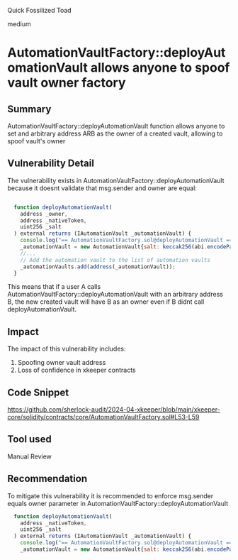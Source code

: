 Quick Fossilized Toad

medium

# AutomationVaultFactory::deployAutomationVault allows anyone to spoof vault owner factory

## Summary
AutomationVaultFactory::deployAutomationVault function allows anyone to set and arbitrary address ARB as the owner of a created vault, allowing to spoof vault's owner

## Vulnerability Detail
The vulnerability exists in AutomationVaultFactory::deployAutomationVault  because it doesnt validate that msg.sender and owner are equal:  
```js

  function deployAutomationVault(
    address _owner,
    address _nativeToken,
    uint256 _salt
  ) external returns (IAutomationVault _automationVault) {
    console.log("== AutomationVaultFactory.sol@deployAutomationVault ==");
    _automationVault = new AutomationVault{salt: keccak256(abi.encodePacked(msg.sender, _salt))}(_owner, _nativeToken); //<@ owner spoofing 
    //...
    // Add the automation vault to the list of automation vaults
    _automationVaults.add(address(_automationVault));
  }
```
This means that if a user A calls AutomationVaultFactory::deployAutomationVault with an arbitrary address B, the new created vault will have B as an owner even if B didnt call deployAutomationVault.  

## Impact
The impact of this vulnerability includes:  
1. Spoofing owner vault address
2. Loss of confidence in xkeeper contracts   

## Code Snippet
https://github.com/sherlock-audit/2024-04-xkeeper/blob/main/xkeeper-core/solidity/contracts/core/AutomationVaultFactory.sol#L53-L59    

## Tool used

Manual Review

## Recommendation
To mitigate this vulnerability  it is recommended to enforce msg.sender equals owner parameter in AutomationVaultFactory::deployAutomationVault  
```js
  function deployAutomationVault(
    address _nativeToken,
    uint256 _salt
  ) external returns (IAutomationVault _automationVault) {
    console.log("== AutomationVaultFactory.sol@deployAutomationVault ==");
    _automationVault = new AutomationVault{salt: keccak256(abi.encodePacked(msg.sender, _salt))}(msg.sender, _nativeToken);
```